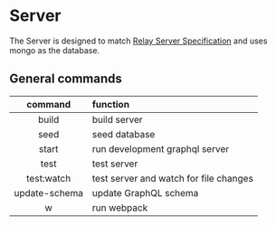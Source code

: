# Server

The Server is designed to match [Relay Server Specification](https://relay.dev/docs/en/graphql-server-specification) and uses mongo as the database.

## General commands

|    command    | function                               |
| :-----------: | :------------------------------------- |
|     build     | build server                           |
|     seed      | seed database                          |
|     start     | run development graphql server         |
|     test      | test server                            |
|  test:watch   | test server and watch for file changes |
| update-schema | update GraphQL schema                  |
|       w       | run webpack                            |
